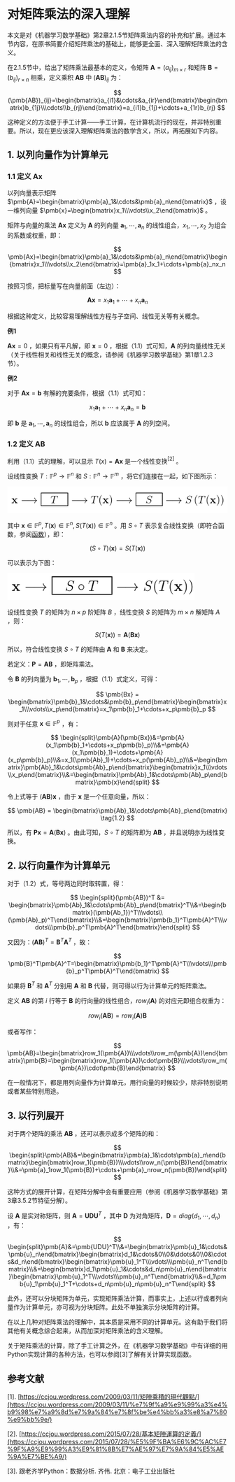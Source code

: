 # 对矩阵乘法的深入理解

本文是对《机器学习数学基础》第2章2.1.5节矩阵乘法内容的补充和扩展。通过本节内容，在原书简要介绍矩阵乘法的基础上，能够更全面、深入理解矩阵乘法的含义。

在2.1.5节中，给出了矩阵乘法最基本的定义，令矩阵 $\pmb{A} = (a_{ij})_{m\times r}$ 和矩阵 $\pmb{B}=(b_{ij})_{r\times n}$ 相乘，定义乘积 $\pmb{AB}$ 中 $(\pmb{AB})_{ij}$ 为：

$$
(\pmb{AB})_{ij}=\begin{bmatrix}a_{i1}&\cdots&a_{ir}\end{bmatrix}\begin{bmatrix}b_{1j}\\\cdots\\b_{rj}\end{bmatrix}=a_{i1}b_{1j}+\cdots+a_{1r}b_{rj}
$$


这种定义的方法便于手工计算——手工计算，在计算机流行的现在，并非特别重要。所以，现在更应该深入理解矩阵乘法的数学含义，所以，再拓展如下内容。

## 1. 以列向量作为计算单元

### 1.1 定义 $\pmb{Ax}$

以列向量表示矩阵 $\pmb{A}=\begin{bmatrix}\pmb{a}_1&\cdots&\pmb{a}_n\end{bmatrix}$ ，设一维列向量 $\pmb{x}=\begin{bmatrix}x_1\\\vdots\\x_2\end{bmatrix}$ 。

矩阵与向量的乘法 $\pmb{Ax}$ 定义为 $\pmb{A}$ 的列向量 $\pmb{a}_1,\cdots, \pmb{a}_n$ 的线性组合，$x_1,\cdots,x_2$ 为组合的系数或权重，即：

$$
\pmb{Ax}=\begin{bmatrix}\pmb{a}_1&\cdots&\pmb{a}_n\end{bmatrix}\begin{bmatrix}x_1\\\vdots\\x_2\end{bmatrix}=\pmb{a}_1x_1+\cdots+\pmb{a}_nx_n
$$


按照习惯，把标量写在向量前面（左边）：

$$
\pmb{Ax}=x_1\pmb{a}_1+\cdots+x_n\pmb{a}_n \tag{1.1}
$$


根据这种定义，比较容易理解线性方程与子空间、线性无关等有关概念。

**例1**

$\pmb{Ax}=0$ ，如果只有平凡解，即 $\pmb{x}=0$ ，根据（1.1）式可知，$\pmb{A}$ 的列向量线性无关（关于线性相关和线性无关的概念，请参阅《机器学习数学基础》第1章1.2.3节）。

**例2**

对于 $\pmb{Ax}=\pmb{b}$ 有解的充要条件，根据（1.1）式可知：

$$
x_1\pmb{a}_1+\cdots+x_n\pmb{a}_n=\pmb{b}
$$


即 $\pmb{b}$ 是 $\pmb{a}_1,\cdots,\pmb{a}_n$ 的线性组合，所以 $\pmb{b}$ 应该属于 $\pmb{A}$ 的列空间。

### 1.2 定义 $\pmb{AB}$

利用（1.1）式的理解，可以显示 $T(x)=\pmb{Ax}$ 是一个线性变换$^{[2]}$ 。

设线性变换 $T:\mathbb{F}^p\to\mathbb{F}^n$ 和 $S:\mathbb{F}^n\to\mathbb{F}^m$ ，将它们连接在一起，如下图所示：

![](./images/images/2021-3-1/1614564987258-matrix.png)

其中 $\pmb{x}\in\mathbb{F}^p, T(\pmb{x})\in\mathbb{F}^n,S(T(\pmb{x}))\in\mathbb{F}^n$ 。用 $S\circ T$ 表示复合线性变换（即符合函数，参阅[函数](https://lqlab.readthedocs.io/en/latest/math4ML/math/b01-01.html)），即：

$$
(S\circ T)(\pmb{x})=S(T(\pmb{x}))
$$


可以表示为下图：

![](./images/images/2021-3-1/1614565335842-matrix1.png)

设线性变换 $T$ 的矩阵为 $n\times p$ 阶矩阵 $B$ ，线性变换 $S$ 的矩阵为 $m\times n$ 解矩阵 $A$ ，则：

$$
S(T(\pmb{x}))=\pmb{A}(\pmb{Bx})
$$


所以，符合线性变换 $S\circ T$ 的矩阵由 $\pmb{A}$ 和 $\pmb{B}$ 来决定。

若定义：$\pmb{P}=\pmb{AB}$ ，即矩阵乘法。

令 $\pmb{B}$ 的列向量为 $\pmb{b}_1,\cdots,\pmb{b}_p$ ，根据（1.1）式定义，可得：

$$
\pmb{Bx} = \begin{bmatrix}\pmb{b}_1&\cdots&\pmb{b}_p\end{bmatrix}\begin{bmatrix}x_1\\\vdots\\x_p\end{bmatrix}=x_1\pmb{b}_1+\cdots+x_p\pmb{b}_p
$$


则对于任意 $\pmb{x}\in\mathbb{F}^p$ ，有：

$$
\begin{split}\pmb{A}(\pmb{Bx})&=\pmb{A}(x_1\pmb{b}_1+\cdots+x_p\pmb{b}_p)\\&=\pmb{A}(x_1\pmb{b}_1)+\cdots+\pmb{A}(x_p\pmb{b}_p)\\&=x_1(\pmb{Ab}_1)+\cdots+x_p(\pmb{Ab}_p)\\&=\begin{bmatrix}\pmb{Ab}_1&\cdots\pmb{Ab}_p\end{bmatrix}\begin{bmatrix}x_1\\\vdots\\x_p\end{bmatrix}\\&=\begin{bmatrix}\pmb{Ab}_1&\cdots\pmb{Ab}_p\end{bmatrix}\pmb{x}\end{split}
$$


令上式等于 $(\pmb{AB})\pmb{x}$ ，由于 $\pmb{x}$ 是一个任意向量，所以：

$$
\pmb{AB} = \begin{bmatrix}\pmb{Ab}_1&\cdots\pmb{Ab}_p\end{bmatrix} \tag{1.2}
$$


所以，有 $\pmb{Px}=\pmb{A}(\pmb{Bx})$ 。由此可知，$S\circ T$ 的矩阵即为 $\pmb{AB}$ ，并且说明亦为线性变换。

## 2. 以行向量作为计算单元

对于（1.2）式，等号两边同时取转置，得：

$$
\begin{split}(\pmb{AB})^T &= \begin{bmatrix}\pmb{Ab}_1&\cdots\pmb{Ab}_p\end{bmatrix}^T\\&=\begin{bmatrix}(\pmb{Ab_1})^T\\\vdots\\(\pmb{Ab}_p)^T\end{bmatrix}\\&=\begin{bmatrix}\pmb{b_1}^T\pmb{A}^T\\\vdots\\\pmb{b}_p^T\pmb{A}^T\end{bmatrix}\end{split}
$$


又因为：$(\pmb{AB})^T=\pmb{B}^T\pmb{A}^T$ ，故：

$$
\pmb{B}^T\pmb{A}^T=\begin{bmatrix}\pmb{b_1}^T\pmb{A}^T\\\vdots\\\pmb{b}_p^T\pmb{A}^T\end{bmatrix}
$$


如果将 $\pmb{B}^T$ 和 $\pmb{A}^T$ 分别用 $\pmb{A}$ 和 $\pmb{B}$ 代替，则可得以行为计算单元的矩阵乘法。

定义 $\pmb{AB}$ 的第 $i$ 行等于 $\pmb{B}$ 的行向量的线性组合，$row_i(\pmb{A})$ 的对应元即组合权重为：

$$
row_i(\pmb{AB})=row_i(\pmb{A})\pmb{B}
$$


或者写作：

$$
\pmb{AB}=\begin{bmatrix}row_1(\pmb{A})\\\vdots\\row_m(\pmb{A})\end{bmatrix}\pmb{B}=\begin{bmatrix}row_1(\pmb{A})\cdot\pmb{B}\\\vdots\\row_m(\pmb{A})\cdot\pmb{B}\end{bmatrix}
$$


在一般情况下，都是用列向量作为计算单元，用行向量的时候较少，除非特别说明或者某些特别用途。

## 3. 以行列展开

对于两个矩阵的乘法 $\pmb{AB}$ ，还可以表示成多个矩阵的和：

$$
\begin{split}\pmb{AB}&=\begin{bmatrix}\pmb{a}_1&\cdots\pmb{a}_n\end{bmatrix}\begin{bmatrix}row_1(\pmb{B})\\\vdots\\row_n(\pmb{B})\end{bmatrix}\\&=\pmb{a}_1row_1(\pmb{B})+\cdots+\pmb{a}_nrow_n(\pmb{B})\end{split}
$$


这种方式的展开计算，在矩阵分解中会有重要应用（参阅《机器学习数学基础》第3章3.5.2节特征分解）。

设 $\pmb{A}$ 是实对称矩阵，则 $\pmb{A}=\pmb{UDU}^T$ ，其中 $\pmb{D}$ 为对角矩阵，$\pmb{D}=diag(d_1,\cdots,d_n)$ ，有：

$$
\begin{split}\pmb{A}&=\pmb{UDU}^T\\&=\begin{bmatrix}\pmb{u}_1&\cdots&\pmb{u}_n\end{bmatrix}\begin{bmatrix}d_1&\cdots&0\\0&\ddots&0\\0&\cdots&d_n\end{bmatrix}\begin{bmatrix}\pmb{u}_1^T\\\vdots\\\pmb{u}_n^T\end{bmatrix}\\&=\begin{bmatrix}d_1\pmb{u}_1&\cdots&d_n\pmb{u}_n\end{bmatrix}\begin{bmatrix}\pmb{u}_1^T\\\vdots\\\pmb{u}_n^T\end{bmatrix}\\&=d_1\pmb{u}_1\pmb{u}_1^T+\cdots+d_n\pmb{u}_n\pmb{u}_n^T\end{split}
$$


此外，还可以分块矩阵为单元，实现矩阵乘法计算，而事实上，上述以行或者列向量作为计算单元，亦可视为分块矩阵。此处不单独演示分块矩阵的计算。

在以上几种对矩阵乘法的理解中，其本质是采用不同的计算单元。这有助于我们将其他有关概念综合起来，从而加深对矩阵乘法的含义理解。

关于矩阵乘法的计算，除了手工计算之外，在《机器学习数学基础》中有详细的用Python实现计算的各种方法，也可以参阅[3]了解有关计算实现函数。



## 参考文献

[1]. [https://ccjou.wordpress.com/2009/03/11/矩陣乘積的現代觀點/](https://ccjou.wordpress.com/2009/03/11/%e7%9f%a9%e9%99%a3%e4%b9%98%e7%a9%8d%e7%9a%84%e7%8f%be%e4%bb%a3%e8%a7%80%e9%bb%9e/)

[2]. [https://ccjou.wordpress.com/2015/07/28/基本矩陣運算的定義/](https://ccjou.wordpress.com/2015/07/28/%E5%9F%BA%E6%9C%AC%E7%9F%A9%E9%99%A3%E9%81%8B%E7%AE%97%E7%9A%84%E5%AE%9A%E7%BE%A9/)

[3]. 跟老齐学Python：数据分析. 齐伟. 北京：电子工业出版社



